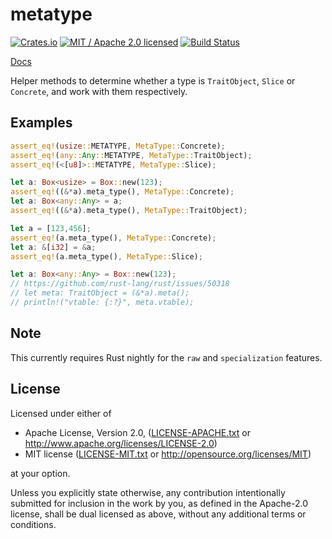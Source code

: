 # metatype

[![Crates.io](https://img.shields.io/crates/v/metatype.svg?maxAge=86400)](https://crates.io/crates/metatype)
[![MIT / Apache 2.0 licensed](https://img.shields.io/crates/l/metatype.svg?maxAge=2592000)](#License)
[![Build Status](https://dev.azure.com/alecmocatta/metatype/_apis/build/status/tests?branchName=master)](https://dev.azure.com/alecmocatta/metatype/_build/latest?branchName=master)

[Docs](https://docs.rs/metatype/0.1.1)

Helper methods to determine whether a type is `TraitObject`, `Slice` or `Concrete`, and work with them respectively.

## Examples

```rust
assert_eq!(usize::METATYPE, MetaType::Concrete);
assert_eq!(any::Any::METATYPE, MetaType::TraitObject);
assert_eq!(<[u8]>::METATYPE, MetaType::Slice);

let a: Box<usize> = Box::new(123);
assert_eq!((&*a).meta_type(), MetaType::Concrete);
let a: Box<any::Any> = a;
assert_eq!((&*a).meta_type(), MetaType::TraitObject);

let a = [123,456];
assert_eq!(a.meta_type(), MetaType::Concrete);
let a: &[i32] = &a;
assert_eq!(a.meta_type(), MetaType::Slice);

let a: Box<any::Any> = Box::new(123);
// https://github.com/rust-lang/rust/issues/50318
// let meta: TraitObject = (&*a).meta();
// println!("vtable: {:?}", meta.vtable);
```

## Note

This currently requires Rust nightly for the `raw` and `specialization` features.

## License
Licensed under either of

 * Apache License, Version 2.0, ([LICENSE-APACHE.txt](LICENSE-APACHE.txt) or http://www.apache.org/licenses/LICENSE-2.0)
 * MIT license ([LICENSE-MIT.txt](LICENSE-MIT.txt) or http://opensource.org/licenses/MIT)

at your option.

Unless you explicitly state otherwise, any contribution intentionally submitted for inclusion in the work by you, as defined in the Apache-2.0 license, shall be dual licensed as above, without any additional terms or conditions.
